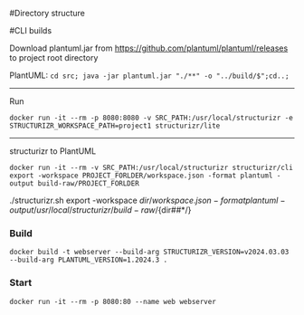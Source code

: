 #Directory structure 

#CLI builds

Download plantuml.jar  from https://github.com/plantuml/plantuml/releases to project root directory

PlantUML: ```cd src; java -jar plantuml.jar "./**" -o "../build/$";cd..;```

---

Run 

```docker run -it --rm -p 8080:8080 -v SRC_PATH:/usr/local/structurizr -e STRUCTURIZR_WORKSPACE_PATH=project1 structurizr/lite```

---

structurizr to PlantUML

```docker run -it --rm -v SRC_PATH:/usr/local/structurizr structurizr/cli export -workspace PROJECT_FORLDER/workspace.json -format plantuml -output build-raw/PROJECT_FORLDER```


./structurizr.sh export -workspace $dir/workspace.json -format plantuml -output  /usr/local/structurizr/build-raw/${dir##*/}

### Build

```docker build -t webserver --build-arg STRUCTURIZR_VERSION=v2024.03.03 --build-arg PLANTUML_VERSION=1.2024.3 .```

### Start

```docker run -it --rm -p 8080:80 --name web webserver```

